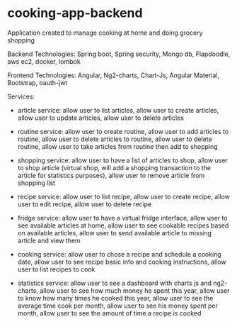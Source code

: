# cooking-app-backend

Application created to manage cooking at home and doing grocery shopping

Backend Technologies:
  Spring boot,
  Spring security,
  Mongo db,
  Flapdoodle,
  aws ec2,
  docker,
  lombok
 
Frontend Technologies:
  Angular,
  Ng2-charts,
  Chart-Js,
  Angular Material,
  Bootstrap,
  oauth-jwt
  
  

Services:
  - article service:
    allow user to list articles,
    allow user to create articles,
    allow user to update articles,
    allow user to delete articles
    
  - routine service:
    allow user to create routine,
    allow user to add articles to routine,
    allow user to delete articles to routine,
    allow user to delete routine,
    allow user to take articles from routine then add to shopping
  
  - shopping service:
    allow user to have a list of articles to shop,
    allow user to shop article (virtual shop, will add a shopping transaction to the article for statistics purposes),
    allow user to remove article from shopping list
  
  - recipe service:
    allow user to list recipe,
    allow user to create recipe,
    allow user to edit recipe,
    allow user to delete recipe
    
  - fridge service:
    allow user to have a virtual fridge interface,
    allow user to see available articles at home,
    allow user to see cookable recipes based on available articles,
    allow user to send available article to missing article and view them
  
  - cooking service:
    allow user to chose a recipe and schedule a cooking date,
    allow user to see recipe basic info and cooking instructions,
    allow user to list recipes to cook
    
  - statistics service:
    allow user to see a dashboard with charts js and ng2-charts,
    allow user to see how much money he spent this year,
    allow user to know how many times he cooked this year,
    allow user to see the average time cook per month,
    allow user to see his money spent per month,
    allow user to see the amount of time a recipe is cooked
    
    
